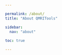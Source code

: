 ```yaml
---

permalink: /about/
title: "About QMRITools"

sidebar:
  nav: "about"
  
toc: true

---
```




